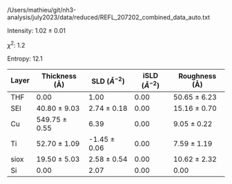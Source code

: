 /Users/mathieu/git/nh3-analysis/july2023/data/reduced/REFL_207202_combined_data_auto.txt

Intensity: 1.02 ± 0.01

$\chi^2$:  1.2

Entropy: 12.1

| Layer | Thickness (Å) | SLD ($Å^{-2}$) | iSLD ($Å^{-2}$) | Roughness (Å) |
| --- | --- | --- | --- | --- |
|                  THF | 0.00 | 1.00 | 0.00 | 50.65 ± 6.23 |
|                  SEI | 40.80 ± 9.03 | 2.74 ± 0.18 | 0.00 | 15.16 ± 0.70 |
|                   Cu | 549.75 ± 0.55 | 6.39 | 0.00 | 9.05 ± 0.22 |
|                   Ti | 52.70 ± 1.09 | -1.45 ± 0.06 | 0.00 | 7.59 ± 1.19 |
|                 siox | 19.50 ± 5.03 | 2.58 ± 0.54 | 0.00 | 10.62 ± 2.32 |
|                   Si | 0.00 | 2.07 | 0.00 | 0.00 |
